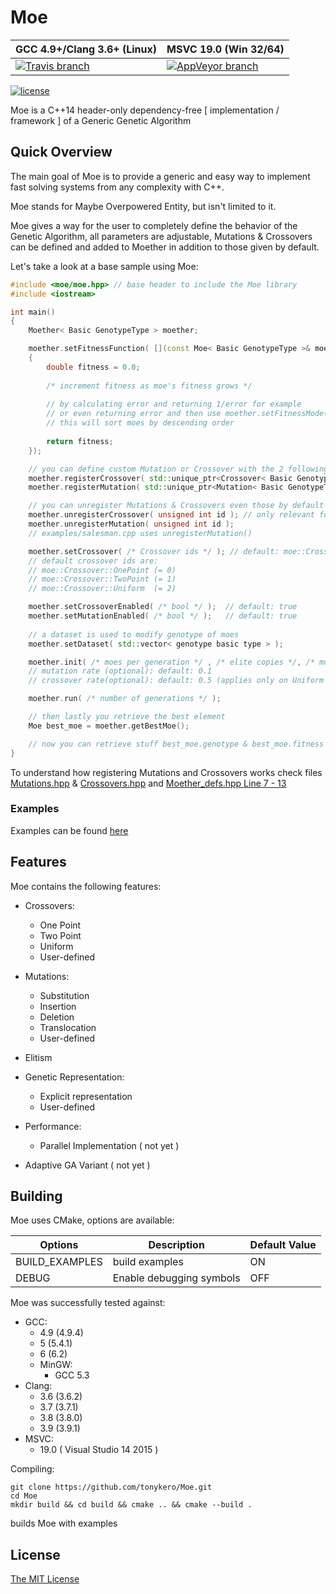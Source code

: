 # Moe
GCC 4.9+/Clang 3.6+ (Linux) | MSVC 19.0 (Win 32/64)
--- | ---
[![Travis branch](https://img.shields.io/travis/tonykero/Moe/feature/template-genotype.svg?style=flat-square)](https://travis-ci.org/tonykero/Moe) | [![AppVeyor branch](https://img.shields.io/appveyor/ci/tonykero/Moe/feature/template-genotype.svg?style=flat-square)](https://ci.appveyor.com/project/tonykero/moe)

[![license](https://img.shields.io/github/license/tonykero/Moe.svg?style=flat-square)](https://github.com/tonykero/Moe/blob/master/LICENSE)

Moe is a C++14 header-only dependency-free [ implementation / framework ] of a Generic Genetic Algorithm

## Quick Overview

The main goal of Moe is to provide a generic and easy way to implement fast solving systems
from any complexity with C++.

Moe stands for Maybe Overpowered Entity, but isn't limited to it.

Moe gives a way for the user to completely define the behavior of the Genetic Algorithm, all parameters are
adjustable, Mutations & Crossovers can be defined and added to Moether in addition to those given by default.

Let's take a look at a base sample using Moe:

```cpp
#include <moe/moe.hpp> // base header to include the Moe library
#include <iostream>

int main()
{
    Moether< Basic GenotypeType > moether;

    moether.setFitnessFunction( [](const Moe< Basic GenotypeType >& moe) -> double
    {
        double fitness = 0.0;
        
        /* increment fitness as moe's fitness grows */
        
        // by calculating error and returning 1/error for example
        // or even returning error and then use moether.setFitnessMode( false );
        // this will sort moes by descending order
        
        return fitness;
    });

    // you can define custom Mutation or Crossover with the 2 following functions
    moether.registerCrossover( std::unique_ptr<Crossover< Basic GenotypeType > > );  // registering a crossover selects it
    moether.registerMutation( std::unique_ptr<Mutation< Basic GenotypeType > > );

    // you can unregister Mutations & Crossovers even those by default
    moether.unregisterCrossover( unsigned int id ); // only relevant for custom-defined crossover
    moether.unregisterMutation( unsigned int id );
    // examples/salesman.cpp uses unregisterMutation()

    moether.setCrossover( /* Crossover ids */ ); // default: moe::Crossover::OnePoint
    // default crossover ids are:
    // moe::Crossover::OnePoint (= 0)
    // moe::Crossover::TwoPoint (= 1)
    // moe::Crossover::Uniform  (= 2)

    moether.setCrossoverEnabled( /* bool */ );  // default: true
    moether.setMutationEnabled( /* bool */ );   // default: true
    
    // a dataset is used to modify genotype of moes
    moether.setDataset( std::vector< genotype basic type > );

    moether.init( /* moes per generation */ , /* elite copies */, /* mutation rate */, /* crossover rate */ );
    // mutation rate (optional): default: 0.1
    // crossover rate(optional): default: 0.5 (applies only on Uniform crossover)

    moether.run( /* number of generations */ );

    // then lastly you retrieve the best element
    Moe best_moe = moether.getBestMoe();

    // now you can retrieve stuff best_moe.genotype & best_moe.fitness
}
```

To understand how registering Mutations and Crossovers works check files 
[Mutations.hpp](https://github.com/tonykero/Moe/blob/master/include/moe/base/Mutations.hpp)
& [Crossovers.hpp](https://github.com/tonykero/Moe/blob/master/include/moe/base/Crossovers.hpp)
and [Moether_defs.hpp Line 7 - 13](https://github.com/tonykero/Moe/blob/master/include/moe/base/Moether_defs.hpp#L7)

### Examples

Examples can be found [here](https://github.com/tonykero/Moe/tree/master/examples)

## Features

Moe contains the following features:

* Crossovers:
    * One Point
    * Two Point
    * Uniform
    * User-defined

* Mutations:
    * Substitution
    * Insertion
    * Deletion
    * Translocation
    * User-defined

* Elitism

* Genetic Representation:
    * Explicit representation
    * User-defined

* Performance:
    * Parallel Implementation ( not yet )

* Adaptive GA Variant ( not yet )

## Building

Moe uses CMake, options are available:

Options         | Description                   | Default Value |
--------------- | ----------------------------- | ------------- |
BUILD_EXAMPLES  | build examples                | ON            |
DEBUG           | Enable debugging symbols      | OFF           |

Moe was successfully tested against:
* GCC:
    * 4.9 (4.9.4)
    * 5 (5.4.1)
    * 6 (6.2)
    * MinGW:
        * GCC 5.3
* Clang:
    * 3.6 (3.6.2)
    * 3.7 (3.7.1)
    * 3.8 (3.8.0)
    * 3.9 (3.9.1)
* MSVC:
    * 19.0 ( Visual Studio 14 2015 )

Compiling:

```
git clone https://github.com/tonykero/Moe.git
cd Moe
mkdir build && cd build && cmake .. && cmake --build .
```
builds Moe with examples

## License

[The MIT License](https://opensource.org/licenses/MIT)
